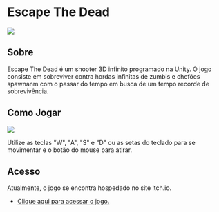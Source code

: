 # Escape The Dead

![](https://s9.gifyu.com/images/ezgif.com-video-to-gif34ed69f8c9c3ec0d.gif)

## Sobre
Escape The Dead é um shooter 3D infinito programado na Unity. O jogo consiste em sobreviver contra hordas infinitas de zumbis e chefões spawnanm com o passar do tempo em busca de um tempo recorde de sobrevivência.

## Como Jogar

![](https://s9.gifyu.com/images/ezgif.com-video-to-gif-190748951cb97a7a0.gif)

Utilize as teclas "W", "A", "S" e "D" ou as setas do teclado para se movimentar e o botão do mouse para atirar.

## Acesso
Atualmente, o jogo se encontra hospedado no site itch.io.
- [Clique aqui para acessar o jogo.](https://kakazoka.itch.io/escape-the-dead)
